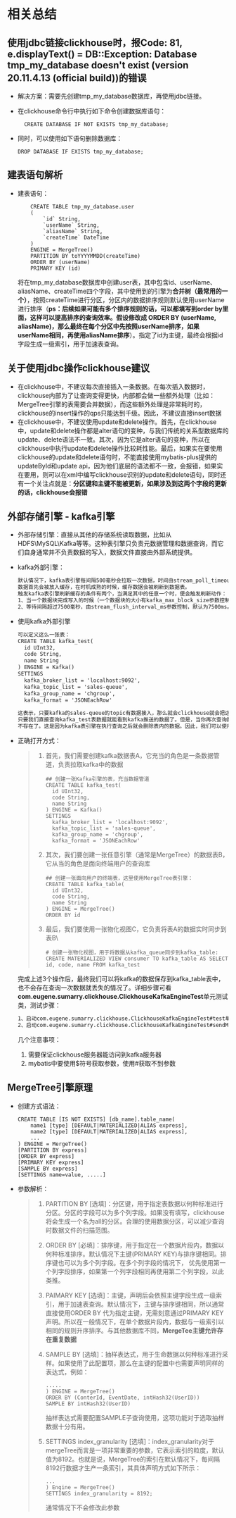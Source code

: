 # 相关总结

## 使用jdbc链接clickhouse时，报Code: 81, e.displayText() = DB::Exception: Database tmp_my_database doesn't exist (version 20.11.4.13 (official build))的错误
* 解决方案：需要先创建tmp_my_database数据库，再使用jdbc链接。

* 在clickhouse命令行中执行如下命令创建数据库语句：
    ```shell script
      CREATE DATABASE IF NOT EXISTS tmp_my_database;
    ```
    
* 同时，可以使用如下语句删除数据库：

    ```shell
    DROP DATABASE IF EXISTS tmp_my_database;
    ```

    

## 建表语句解析
* 建表语句：
    ```shell script
        CREATE TABLE tmp_my_database.user
        (
            `id` String,
            `userName` String,
            `aliasName` String,
            `createTime` DateTime
        )
        ENGINE = MergeTree()
        PARTITION BY toYYYYMMDD(createTime)
        ORDER BY (userName)
        PRIMARY KEY (id)
    ```
    
    将在tmp_my_database数据库中创建user表，其中包含id、userName、aliasName、createTime四个字段，其中使用到的引擎为**合并树（最常用的一个）**，按照createTime进行分区，分区内的数据排序规则默认使用userName进行排序（**ps：后续如果可能有多个排序规则的话，可以都填写到order by里面，这样可以提高排序的查询效率。假设修改成 ORDER BY (userName, aliasName)，那么最终在每个分区中先按照userName排序，如果userName相同，再使用aliasName排序**）。指定了id为主键，最终会根据id字段生成一级索引，用于加速表查询。
    
## 关于使用jdbc操作clickhouse建议
* 在clickhouse中，不建议每次直接插入一条数据。在每次插入数据时，clickhouse内部为了让查询变得更快，内部都会做一些额外处理（比如：MergeTree引擎的表需要合并数据），而这些额外处理是非常耗时的，clickhouse的insert操作的qps只能达到千级。因此，不建议直接insert数据
* 在clickhouse中，不建议使用update和delete操作。首先，在clickhouse中，update和delete操作都是alter语句的变种，与我们传统的关系型数据库的update、delete语法不一致。其次，因为它是alter语句的变种，所以在clickhouse中执行update和delete操作比较耗性能。最后，如果实在要使用clickhouse的update和delete语句时，不能直接使用mybatis-plus提供的updateById和update api，因为他们底层的语法都不一致，会报错，如果实在要用，则可以在xml中编写clickhouse识别的update和delete语句，同时还有一个关注点就是：**分区键和主键不能被更新，如果涉及到这两个字段的更新的话，clickhouse会报错**

## 外部存储引擎 - kafka引擎

* 外部存储引擎：直接从其他的存储系统读取数据，比如从HDFS\MySQL\Kafka等等。这种表引擎只负责元数据管理和数据查询，而它们自身通常并不负责数据的写入，数据文件直接由外部系统提供。

* kafka外部引擎：

  ```txt
  默认情况下，kafka表引擎每间隔500毫秒会拉取一次数据，时间由stream_poll_timeout_ms参数控制，默认是500毫秒。
  数据首先会被放入缓存，在时机成熟的时候，缓存数据会被刷新到数据表。
  触发kafka表引擎刷新缓存的条件有两个，当满足其中的任意一个时，便会触发刷新动作：
  1、当一个数据块完成写入的时候（一个数据块的大小有kafka_max_block_size参数控制），默认情况下kafka_max_block_size=max_block_size=65536
  2、等待间隔超过7500毫秒，由stream_flush_interval_ms参数控制，默认为7500ms。
  ```

* 使用kafka外部引擎

  ```txt
  可以定义这么一张表：
  CREATE TABLE kafka_test(
    id UInt32,
    code String,
    name String
  ) ENGINE = Kafka()
  SETTINGS
    kafka_broker_list = 'localhost:9092',
    kafka_topic_list = 'sales-queue',
    kafka_group_name = 'chgroup',
    kafka_format = 'JSONEachRow'
    
  这表示，只要kafka的sales-queue的topic有数据接入，那么就会clickhouse就会把这个数据保存到kafka_test表中。
  只要我们直接查询kafka_test表数据就能看到kafka推送的数据了。但是，当你再次查询数据时，你会发现kafka_test表的数据
  不存在了。这是因为kafka表引擎在执行查询之后就会删除表内的数据。因此，我们可以使用如下正确的方式来使用kafka引擎。
  ```

* 正确打开方式：

  > 1. 首先，我们需要创建kafka数据表A，它充当的角色是一条数据管道，负责拉取kafka中的数据
  >
  >    ```shell
  >    ## 创建一张Kafka引擎的表，充当数据管道
  >    CREATE TABLE kafka_test(
  >      id UInt32,
  >      code String,
  >      name String
  >    ) ENGINE = Kafka()
  >    SETTINGS
  >      kafka_broker_list = 'localhost:9092',
  >      kafka_topic_list = 'sales-queue',
  >      kafka_group_name = 'chgroup',
  >      kafka_format = 'JSONEachRow'
  >    ```
  >
  > 2. 其次，我们要创建一张任意引擎（通常是MergeTree）的数据表B，它从当的角色是面向终端用户的查询库
  >
  >    ```shell
  >    ## 创建一张面向用户的终端表，这里使用MergeTree表引擎：
  >    CREATE TABLE kafka_table(
  >      id UInt32,
  >      code String,
  >      name String
  >    ) ENGINE = MergeTree()
  >    ORDER BY id
  >    ```
  >
  > 3. 最后，我们要使用一张物化视图C，它负责将表A的数据实时同步到表B\
  >
  >    ```shell
  >    # 创建一张物化视图，用于将数据从kafka_queue同步到kafka_table:
  >    CREATE MATERIALIZED VIEW consumer TO kafka_table AS SELECT id, code, name FROM kafka_test
  >    ```

  完成上述3个操作后，最终我们可以将kafka的数据保存到kafka_table表中，也不会存在查询一次数据就丢失的情况了。详细步骤可看**com.eugene.sumarry.clickhouse.ClickhouseKafkaEngineTest**单元测试类，测试步骤：
  
  ```txt
  1、启动com.eugene.sumarry.clickhouse.ClickhouseKafkaEngineTest#test单元测试
  2、启动com.eugene.sumarry.clickhouse.ClickhouseKafkaEngineTest#sendMsg单元测试，向kafka发送消息
  ```
  
  几个注意事项：
  
  1. 需要保证clickhouse服务器能访问到kafka服务器
  2. mybatis中要使用$符号获取参数，使用#获取不到参数

## MergeTree引擎原理

* 创建方式语法：

  ```shell
  CREATE TABLE [IS NOT EXISTS] [db_name].table_name(
      name1 [type] [DEFAULT|MATERIALIZED|ALIAS express],
      name2 [type] [DEFAULT|MATERIALIZED|ALIAS express],
      ...
  ) ENGINE = MergeTree()
  [PARTITION BY express]
  [ORDER BY express]
  [PRIMARY KEY express]
  [SAMPLE BY express]
  [SETTINGS name=value, .....]
  ```

* 参数解析：

  > 1. PARTITION BY [选填]：分区键，用于指定表数据以何种标准进行分区。分区的字段可以为多个列字段。如果没有填写，clickhouse将会生成一个名为all的分区。合理的使用数据分区，可以减少查询时数据文件的扫描范围。
  >
  > 2. ORDER BY [必填]：排序键，用于指定在一个数据片段内，数据以何种标准排序。默认情况下主键(PRIMARY KEY)与排序键相同。排序键也可以为多个列字段。在多个列字段的情况下， 优先使用第一个列字段排序，如果第一个列字段相同再使用第二个列字段，以此类推。
  >
  > 3. PAIMARY KEY [选填]：主键，声明后会依照主键字段生成一级索引，用于加速表查询。默认情况下，主键与排序键相同，所以通常直接使用ORDER BY 代为指定主键，无需刻意通过PRIMARY KEY 声明。所以在一般情况下，在单个数据片段内，数据与一级索引以相同的规则升序排序。与其他数据库不同，**MergeTee主键允许存在重复数据**
  >
  > 4. SAMPLE BY [选填]：抽样表达式，用于生命数据以何种标准进行采样。如果使用了此配置项，那么在主键的配置中也需要声明同样的表达式，例如：
  >
  >    ```shell
  >    .....
  >    ) ENGINE = MergeTree()
  >    ORDER BY (ConterId, EventDate, intHash32(UserID))
  >    SAMPLE BY intHash32(UserID)
  >    ```
  >
  >    抽样表达式需要配置SAMPLE子查询使用，这项功能对于选取抽样数据十分有用。
  >
  > 5. SETTINGS index_granularity [选填]：index_granularity对于mergeTree而言是一项非常重要的参数，它表示索引的粒度，默认值为8192。也就是说，MergeTree的索引在默认情况下，每间隔8192行数据才生产一条索引，其具体声明方式如下所示：
  >
  >    ```shell
  >    ...
  >    ) Engine = MergeTree()
  >    SETTINGS index_granularity = 8192;
  >    ```
  >
  >    通常情况下不会修改此参数